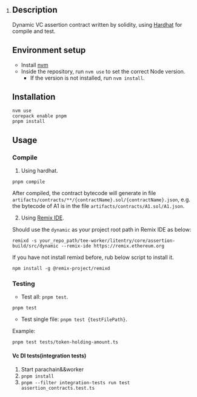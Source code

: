 1. ## Description

   Dynamic VC assertion contract written by solidity, using [Hardhat](https://hardhat.org) for compile and test.

   ## Environment setup

   -   Install [nvm](https://github.com/nvm-sh/nvm)
   -   Inside the repository, run `nvm use` to set the correct Node version.
       -   If the version is not installed, run `nvm install`.

   ## Installation

   ```shell
   nvm use
   corepack enable pnpm
   pnpm install
   ```

   ## Usage

   ### Compile

   1. Using hardhat.

   ```shell
   pnpm compile
   ```

   After compiled, the contract bytecode will generate in file `artifacts/contracts/**/{contractName}.sol/{contractName}.json`, e.g. the bytecode of A1 is in the file `artifacts/contracts/A1.sol/A1.json`.

   2. Using [Remix IDE](https://remix.ethereum.org).

   Should use the `dynamic` as your project root path in Remix IDE as below:

   ```shell
   remixd -s your_repo_path/tee-worker/litentry/core/assertion-build/src/dynamic --remix-ide https://remix.ethereum.org
   ```

   If you have not install remixd before, rub below script to install it.

   ```shell
   npm install -g @remix-project/remixd
   ```

   ### Testing

   -   Test all: `pnpm test`.

   ```shell
   pnpm test
   ```

   -   Test single file: `pnpm test {testFilePath}`.

   Example:

   ```shell
   pnpm test tests/token-holding-amount.ts
   ```

    #### Vc DI tests(integration tests) 

  	1.  Start parachain&&worker
  	2.  `pnpm install`
  	3.  `pnpm --filter integration-tests run test assertion_contracts.test.ts`

​	

​			